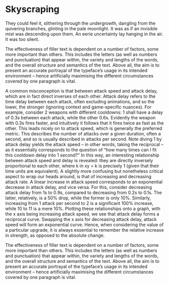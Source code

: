 # Skyscraping
<!-- #SQUARK live!
| dest = (docs)/(home)
-->

They could feel it, slithering through the undergrowth, dangling from the quivering branches, glinting in the pale moonlight. It was as if an invisible mist was descending upon them. An eerie uncertainty lay hanging in the air. It was too silent.

The effectiveness of filler text is dependent on a number of factors, some more important than others. This includes the letters (as well as numbers and punctuation) that appear within, the variety and lengths of the words, and the overall structure and semantics of the text. Above all, the aim is to present an accurate portrayal of the typeface’s usage in its intended environment – hence artificially maximising the different circumstances covered by one paragraph is vital.

A common misconception is that between attack speed and attack delay, which are in fact direct inverses of each other. Attack delay refers to the time delay between each attack, often excluding animations, and so the lower, the stronger (ignoring context and game-specific nuances). For example, consider 2 weapons with different cooldowns: 1 shall have a delay of 0.3s between each attack, while the other 0.6s. Evidently the weapon with 0.3s fires faster, and intuitively it follows that it fires twice as fast as the other. This leads nicely on to attack speed, which is generally the preferred metric. This describes the number of attacks over a given duration, often a second, and so is usually described in attacks per second. Note diving 1 by attack delay yields the attack speed – in other words, taking the reciprocal – as it essentially corresponds to the question of “how many times can I fit this cooldown delay into 1 second?” In this way, an interesting relationship between attack speed and delay is revealed: they are directly inversely proportional to each other, where k in xy = k is precisely 1 (given that their time units are equivalent). A slightly more confusing but nonetheless critical aspect to wrap our heads around, is that of increasing and decreasing attack rate. A linear increase in attack speed corresponds to an exponential decrease in attack delay, and vice versa. For this, consider decreasing attack delay from 1s to 0.9s, compared to decreasing from 0.2s to 0.1s. The latter, relatively, is a 50% drop, while the former is only 10%. Similarly, increasing from 1 attack per second to 2 is a significant 100% increase, while 10 to 11 is a mere 10%. Plotting these relationships onto a graph, with the x axis being increasing attack speed, we see that attack delay forms a reciprocal curve. Swapping the x axis for decreasing attack delay, attack speed will form an exponential curve. Hence, when considering the value of a particular upgrade, it is always essential to remember the relative increase in strength, as opposed to the absolute change.

The effectiveness of filler text is dependent on a number of factors, some more important than others. This includes the letters (as well as numbers and punctuation) that appear within, the variety and lengths of the words, and the overall structure and semantics of the text. Above all, the aim is to present an accurate portrayal of the typeface’s usage in its intended environment – hence artificially maximising the different circumstances covered by one paragraph is vital.
